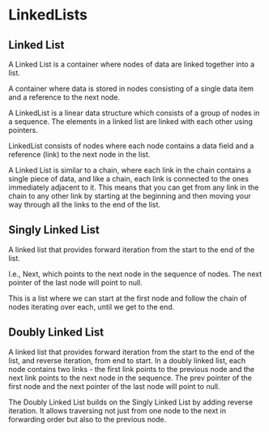 ﻿# LinkedLists

## Linked List
A Linked List is a container where nodes of data are linked together into a list.

A container where data is stored in nodes consisting of a single data item and a reference to the next node.

A LinkedList is a linear data structure which consists of a group of nodes in a sequence. The elements in a linked list are linked with each other using pointers.

LinkedList consists of nodes where each node contains a data field and a reference (link) to the next node in the list.

A Linked List is similar to a chain, where each link in the chain contains a single piece of data, and like a chain, each link is connected to the ones immediately adjacent to it. This means that you can get from any link in the chain to any other link by starting at the beginning and then moving your way through all the links to the end of the list.

## Singly Linked List
A linked list that provides forward iteration from the start to the end of the list.

I.e., Next, which points to the next node in the sequence of nodes. The next pointer of the last node will point to null.

This is a list where we can start at the first node and follow the chain of nodes iterating over each, until we get to the end.

## Doubly Linked List
A linked list that provides forward iteration from the start to the end of the list, and reverse iteration, from end to start.
In a doubly linked list, each node contains two links - the first link points to the previous node and the next link points to the next node in the sequence. The prev pointer of the first node and the next pointer of the last node will point to null.

The Doubly Linked List builds on the Singly Linked List by adding reverse iteration. It allows traversing not just from one node to the next in forwarding order but also to the previous node.